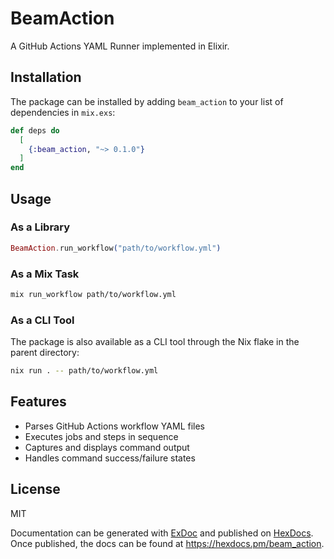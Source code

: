# BeamAction

A GitHub Actions YAML Runner implemented in Elixir.

## Installation

The package can be installed by adding `beam_action` to your list of dependencies in `mix.exs`:

```elixir
def deps do
  [
    {:beam_action, "~> 0.1.0"}
  ]
end
```

## Usage

### As a Library

```elixir
BeamAction.run_workflow("path/to/workflow.yml")
```

### As a Mix Task

```bash
mix run_workflow path/to/workflow.yml
```

### As a CLI Tool

The package is also available as a CLI tool through the Nix flake in the parent directory:

```bash
nix run . -- path/to/workflow.yml
```

## Features

- Parses GitHub Actions workflow YAML files
- Executes jobs and steps in sequence
- Captures and displays command output
- Handles command success/failure states

## License

MIT

Documentation can be generated with [ExDoc](https://github.com/elixir-lang/ex_doc)
and published on [HexDocs](https://hexdocs.pm). Once published, the docs can
be found at <https://hexdocs.pm/beam_action>.

